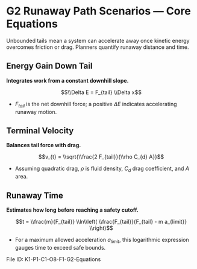 # G2 Runaway Path Scenarios — Core Equations

Unbounded tails mean a system can accelerate away once kinetic energy overcomes friction or drag. Planners quantify runaway distance and time.

## Energy Gain Down Tail
**Integrates work from a constant downhill slope.**

$$\\Delta E = F_{tail} \\Delta x$$

- $F_{tail}$ is the net downhill force; a positive $\Delta E$ indicates accelerating runaway motion.
## Terminal Velocity
**Balances tail force with drag.**

$$v_{t} = \\sqrt{\\frac{2 F_{tail}}{\\rho C_{d} A}}$$

- Assuming quadratic drag, $\rho$ is fluid density, $C_{d}$ drag coefficient, and $A$ area.
## Runaway Time
**Estimates how long before reaching a safety cutoff.**

$$t = \\frac{m}{F_{tail}} \\ln\\left( \\frac{F_{tail}}{F_{tail} - m a_{limit}} \\right)$$

- For a maximum allowed acceleration $a_{limit}$, this logarithmic expression gauges time to exceed safe bounds.

File ID: K1-P1-C1-O8-F1-G2-Equations
